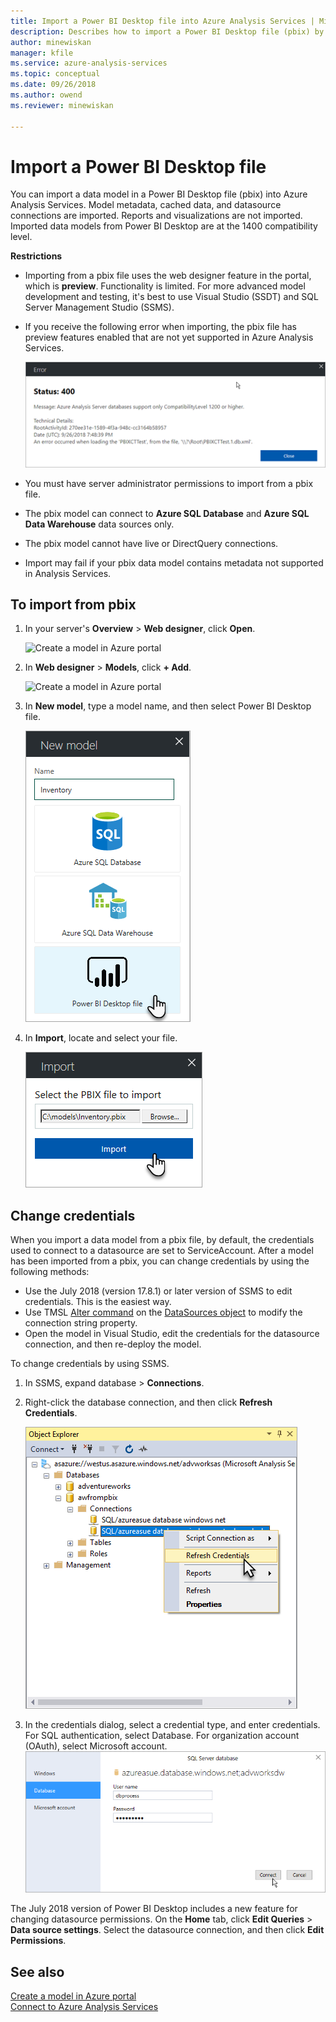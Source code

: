 ```yaml
---
title: Import a Power BI Desktop file into Azure Analysis Services | Microsoft Docs
description: Describes how to import a Power BI Desktop file (pbix) by using Azure portal.
author: minewiskan
manager: kfile
ms.service: azure-analysis-services
ms.topic: conceptual
ms.date: 09/26/2018
ms.author: owend
ms.reviewer: minewiskan

---
```


# Import a Power BI Desktop file

You can import a data model in a Power BI Desktop file (pbix) into Azure Analysis Services. Model metadata, cached data, and datasource connections are imported. Reports and visualizations are not imported. Imported data models from Power BI Desktop are at the 1400 compatibility level.

**Restrictions**   

- Importing from a pbix file uses the web designer feature in the portal, which is **preview**. Functionality is limited. For more advanced model development and testing, it's best to use Visual Studio (SSDT) and SQL Server Management Studio (SSMS).
- If you receive the following error when importing, the pbix file has preview features enabled that are not yet supported in Azure Analysis Services.

    ![Compatibility level warning](./media/analysis-services-import-pbix/aas-import-pbix-cl-warning.png)
- You must have server administrator permissions to import from a pbix file.
- The pbix model can connect to **Azure SQL Database** and **Azure SQL Data Warehouse** data sources only.
- The pbix model cannot have live or DirectQuery connections. 
- Import may fail if your pbix data model contains metadata not supported in Analysis Services.

## To import from pbix

1. In your server's **Overview** > **Web designer**, click **Open**.

    ![Create a model in Azure portal](./media/analysis-services-create-model-portal/aas-create-portal-overview-wd.png)

2. In **Web designer** > **Models**, click **+ Add**.

    ![Create a model in Azure portal](./media/analysis-services-create-model-portal/aas-create-portal-models.png)

3. In **New model**, type a model name, and then select Power BI Desktop file.

    ![New model dialog in Azure portal](./media/analysis-services-import-pbix/aas-import-pbix-new-model.png)

4. In **Import**, locate and select your file.

     ![Connect dialog in Azure portal](./media/analysis-services-import-pbix/aas-import-pbix-select-file.png)

## Change credentials

When you import a data model from a pbix file, by default, the credentials used to connect to a datasource are set to ServiceAccount. After a model has been imported from a pbix, you can change credentials by using the following methods:

- Use the July 2018 (version 17.8.1) or later version of SSMS to edit credentials. This is the easiest way.
- Use TMSL [Alter command](https://docs.microsoft.com/sql/analysis-services/tabular-models-scripting-language-commands/alter-command-tmsl) on the [DataSources object](https://docs.microsoft.com/sql/analysis-services/tabular-models-scripting-language-objects/datasources-object-tmsl) to modify the connection string property. 
- Open the model in Visual Studio, edit the credentials for the datasource connection, and then re-deploy the model.

To change credentials by using SSMS. 

1. In SSMS, expand database > **Connections**. 
2. Right-click the database connection, and then click **Refresh Credentials**. 

    ![Refresh credentials](./media/analysis-services-import-pbix/aas-import-pbix-creds.png)

3. In the credentials dialog, select a credential type, and enter credentials. For SQL authentication, select Database. For organization account (OAuth), select Microsoft account.
    ![Edit credentials](./media/analysis-services-import-pbix/aas-import-pbix-edit-creds.png)

The July 2018 version of Power BI Desktop includes a new feature for changing datasource permissions. On the **Home** tab, click **Edit Queries**  > **Data source settings**. Select the datasource connection, and then click **Edit Permissions**.


## See also

[Create a model in Azure portal](analysis-services-create-model-portal.md)   
[Connect to Azure Analysis Services](analysis-services-connect.md)  
